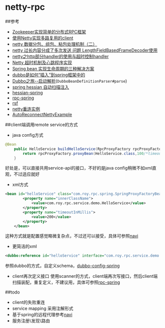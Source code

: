 # netty-rpc

##参考
- [Zookeeper实现简单的分布式RPC框架](http://wujiu.iteye.com/blog/2207769)
- [使用Netty实现多路复用的client](http://my.oschina.net/u/719192/blog/268682)
- [netty 数据分包、组包、粘包处理机制（二）  ](http://blog.163.com/linfenliang@126/blog/static/127857195201210821145721)
- [netty 过长内容分成了多次发送 问题 LengthFieldBasedFrameDecoder使用](http://blog.csdn.net/zzycgfans/article/details/6732752)
- [netty之http部分handler的使用与超时控制handler](http://blog.csdn.net/fjslovejhl/article/details/11629825)
- [Netty 超时机制及心跳程序实现](http://waylau.com/netty-time-out-and-heartbeat/)
- [Spring bean 实现生命周期的三种解决方案](http://www.cnblogs.com/javawebsoa/archive/2013/05/19/3087394.html)
- [dubbo是如何“插入”到spring框架中的](http://blog.csdn.net/achilles12345/article/details/41789527)
- [Dubbo之旅--启动解析](http://blog.csdn.net/jnqqls/article/details/45371785)(`DubboBeanDefinitionParser#parse`)
- [spring hessian 自动扫描注入](http://www.thinksaas.cn/group/topic/352814/)
- [hessian-spring](https://github.com/mingpeng2live/hessian-spring)
- [rpc-spring](https://github.com/lindzh/rpc-spring)
- [rsf](http://git.oschina.net/zycgit/rsf)
- [netty重连实例](https://github.com/gsrpc/jvmrpc.git)
- [AutoReconnectNettyExample](https://github.com/dozer47528/AutoReconnectNettyExample/blob/master/src/main/java/cc/dozer/netty/example/TcpClient.java)

##client端调用remote service的方式
- java config方式
```java
@Bean
    public HelloService buildHelloService(RpcProxyFactory rpcProxyFactory){
        return rpcProxyFactory.proxyBean(HelloService.class,100/*timeout*/);
    }
```
好处是，可以直接共用service-api的接口，不好的是java config稍微不如xml直观，不过适应就好

- xml方式
```xml
<bean id="helloService" class="com.roy.rpc.spring.SpringProxyFactoryBean">
		<property name="innerClassName">
			<value>com.roy.rpc.service.demo.HelloService</value>
		</property>
		<property name="timeoutInMillis">
			<value>200</value>
		</property>
	</bean>
```
这种方式就是配置感觉略微复杂点，不过还可以接受，具体可参照[navi](https://github.com/neoremind/navi)

- 更简洁的xml
```xml
<dubbo:reference id="helloService" interface="com.roy.rpc.service.demo.HelloService" timeout="200"/>
```
参照dubbo的方式，自定义schema，[dubbo-config-spring](https://github.com/alibaba/dubbo/tree/master/dubbo-config/dubbo-config-spring)

- client再次定义接口
使用scanner的方式，client端再次写接口，然后client端扫描装配，重复定义，不建议用，具体可参照[rpc-spring](https://github.com/lindzh/rpc-spring/tree/master/src/main/java/com/linda/framework/rpc/spring/invoker)

##todo
- client的失败重连
- service mapping 采用注解形式
- 基于spring的远程代理参考[navi](https://github.com/neoremind/navi)
- 服务注册\发现\路由


